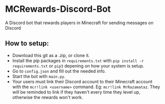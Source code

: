 # MCRewards-Discord-Bot
A Discord bot that rewards players in Minecraft for sending messages on Discord


## How to setup:
* Download this git as a .zip, or clone it.
* Install the pip packages in `requirements.txt` with `pip install -r requirements.txt` or `pip3` depening on how your system is setup.
* Go to `config.json` and fill out the needed info.
* Start the bot with `main.py`.
* Your users must link their Discord account to their Minecraft account with the `mcr!link <username>` command. Eg: `mcr!link MrRazamataz`. They will be reminded to link if they haven't every time they level up, otherwise the rewards won't work.

